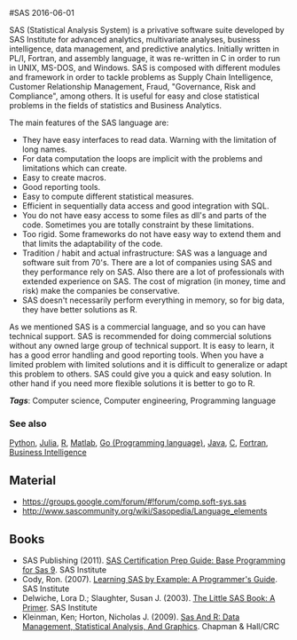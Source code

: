 
#SAS
2016-06-01

SAS (Statistical Analysis System) is a privative software suite developed by SAS Institute for advanced analytics, multivariate analyses, business intelligence, data management, and predictive analytics. Initially written in PL/I, Fortran, and assembly language, it was re-written in C in order to run in UNIX, MS-DOS, and Windows. SAS is composed with different modules and framework in order to tackle problems as Supply Chain Intelligence, Customer Relationship Management, Fraud, "Governance, Risk and Compliance", among others. It is useful for easy and close statistical problems in the fields of statistics and Business Analytics. 

The main features of the SAS language are:
* They have easy interfaces to read data. Warning with the limitation of long names.
* For data computation the loops are implicit with the problems and limitations which can create.
* Easy to create macros.
* Good reporting tools.
* Easy to compute different statistical measures.
* Efficient in sequentially data access and good integration with SQL.
* You do not have easy access to some files as dll's and parts of the code. Sometimes you are totally constraint by these limitations.
* Too rigid. Some frameworks do not have easy way to extend them and that limits the adaptability of the code.
* Tradition / habit and actual infrastructure: SAS was a language and software suit from 70's. There are a lot of companies using SAS and they performance rely on SAS. Also there are a lot of professionals with extended experience on SAS. The cost of migration (in money, time and risk) make the companies be conservative.
* SAS doesn't necessarily perform everything in memory, so for big data, they have better solutions as R.

As we mentioned SAS is a commercial language, and so you can have technical support. SAS is recommended for doing commercial solutions without any owned large group of technical support. It is easy to learn, it has a good error handling and good reporting tools. When you have a limited problem with limited solutions and it is difficult to generalize or adapt this problem to others. SAS could give you a quick and easy solution. In other hand if you need more flexible solutions it is better to go to R.

***Tags***: Computer science, Computer engineering, Programming language

### See also
[Python](/python), [Julia](/julia), [R](/r), [Matlab](/matlab), [Go (Programming language)](/go_(programming_language)), [Java](/java), [C](/c), [Fortran](/fortran), [Business Intelligence](/business_intelligence)
## Material
* https://groups.google.com/forum/#!forum/comp.soft-sys.sas
* http://www.sascommunity.org/wiki/Sasopedia/Language_elements

## Books
* SAS Publishing (2011). [SAS Certification Prep Guide: Base Programming for Sas 9](https://www.goodreads.com/book/show/13157506-sas-certification-prep-guide). SAS Institute
* Cody, Ron. (2007). [Learning SAS by Example: A Programmer's Guide](https://www.goodreads.com/book/show/1330795.Learning_SAS_by_Example). SAS Institute
* Delwiche, Lora D.; Slaughter, Susan J. (2003). [The Little SAS Book: A Primer](https://www.goodreads.com/book/show/75894.The_Little_SAS_Book). SAS Institute
* Kleinman, Ken; Horton, Nicholas J. (2009). [Sas And R: Data Management, Statistical Analysis, And Graphics](https://www.goodreads.com/book/show/6811551-sas-and-r). Chapman & Hall/CRC


